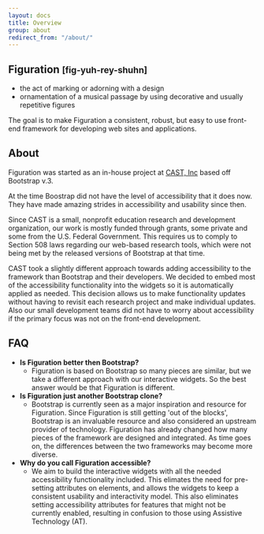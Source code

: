 ```yaml
---
layout: docs
title: Overview
group: about
redirect_from: "/about/"
---
```


## Figuration <small>\[fig-yuh-**rey**-shuhn\]</small>

- the act of marking or adorning with a design
- ornamentation of a musical passage by using decorative and usually repetitive figures

The goal is to make Figuration a consistent, robust, but easy to use front-end framework for developing web sites and applications.

## About

Figuration was started as an in-house project at [CAST, Inc](http://www.cast.org) based off Bootstrap v.3.

At the time Boostrap did not have the level of accessibility that it does now.  They have made amazing strides in accessibility and usability since then.

Since CAST is a small, nonprofit education research and development organization, our work is mostly funded through grants, some private and some from the U.S. Federal Government.  This requires us to comply to Section 508 laws regarding our web-based research tools, which were not being met by the released versions of Bootstrap at that time.

CAST took a slightly different approach towards adding accessibility to the framework than Bootstrap and their developers.  We decided to embed most of the accessibility functionality into the widgets so it is automatically applied as needed.  This decision allows us to make functionality updates without having to revisit each research project and make individual updates.  Also our small development teams did not have to worry about accessibility if the primary focus was not on the front-end development.

## FAQ

- **Is Figuration better then Bootstrap?**
  - Figuration is based on Bootstrap so many pieces are similar, but we take a different approach with our interactive widgets.  So the best answer would be that Figuration is different.
- **Is Figuration just another Bootstrap clone?**
  - Bootstrap is currently seen as a major inspiration and resource for Figuration.  Since Figuration is still getting 'out of the blocks', Bootstrap is an invaluable resource and also considered an upstream provider of technology. Figuration has already changed how many pieces of the framework are designed and integrated.  As time goes on, the differences between the two frameworks may become more diverse.
- **Why do you call Figuration accessible?**
  - We aim to build the interactive widgets with all the needed accessibility functionality included.  This elimates the need for pre-setting attributes on elements, and allows the widgets to keep a consistent usability and interactivity model.  This also eliminates setting accessibility attributes for features that might not be currently enabled, resulting in confusion to those using Assistive Technology (AT).
